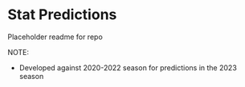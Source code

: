 # Stat Predictions

Placeholder readme for repo

NOTE:

- Developed against 2020-2022 season for predictions in the 2023 season



